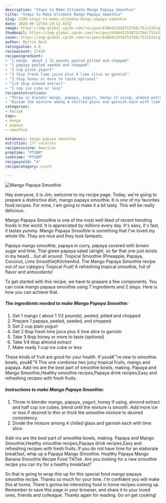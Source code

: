 ```yaml
---
description: "Steps to Make Ultimate Mango Papaya Smoothie"
title: "Steps to Make Ultimate Mango Papaya Smoothie"
slug: 2290-steps-to-make-ultimate-mango-papaya-smoothie
date: 2020-09-12T04:19:52.815Z
image: https://img-global.cpcdn.com/recipes/6386422558752768/751x532cq70/mango-papaya-smoothie-recipe-main-photo.jpg
thumbnail: https://img-global.cpcdn.com/recipes/6386422558752768/751x532cq70/mango-papaya-smoothie-recipe-main-photo.jpg
cover: https://img-global.cpcdn.com/recipes/6386422558752768/751x532cq70/mango-papaya-smoothie-recipe-main-photo.jpg
author: Myrtie Beck
ratingvalue: 4.8
reviewcount: 17420
recipeingredient:
- "1 mango  about 1 12 pounds peeled pitted and chopped"
- "1 papaya peeled seeded and chopped"
- "2 cup plain yogurt"
- "2 tbsp fresh lime juice plus 4 lime slice to garnish"
- "3 tbsp honey or more to taste optional"
- "1/4 tbsp almond extract"
- "1 cup ice cube or less"
recipeinstructions:
- "Throw in blender mango, papaya, yogurt, honey if using, almond extract and half cup ice cubes, blend until the mixture is smooth. Add more ice or less if desired to thin or thick the smoothie mixture to desired consistency."
- "Divide the mixture among 4 chilled glass and garnish each with lime slice."
categories:
- Recipe
tags:
- mango
- papaya
- smoothie

katakunci: mango papaya smoothie 
nutrition: 177 calories
recipecuisine: American
preptime: "PT26M"
cooktime: "PT58M"
recipeyield: "4"
recipecategory: Lunch

---
```



![Mango Papaya Smoothie](https://img-global.cpcdn.com/recipes/6386422558752768/751x532cq70/mango-papaya-smoothie-recipe-main-photo.jpg)

Hey everyone, it is Jim, welcome to my recipe page. Today, we're going to prepare a distinctive dish, mango papaya smoothie. It is one of my favorites food recipes. For mine, I am going to make it a bit tasty. This will be really delicious.

Mango Papaya Smoothie is one of the most well liked of recent trending foods in the world. It is appreciated by millions every day. It's easy, it's fast, it tastes yummy. Mango Papaya Smoothie is something that I've loved my whole life. They are nice and they look fantastic.

Papaya mango smoothie, papaya in curry, papaya covered with brown sugar and lime, Thai green papaya salad (alright, so far that one just exists in my head)… but all around. Tropical Smoothie (Pineapple, Papaya, Coconut, Lime Smoothie)KitchenAid. The Mango Papaya Smoothie recipe out of our category Tropical Fruit! A refreshing tropical smoothie, full of flavor and antioxidants!


To get started with this recipe, we have to prepare a few components. You can cook mango papaya smoothie using 7 ingredients and 2 steps. Here is how you can achieve that.

<!--inarticleads1-->

##### The ingredients needed to make Mango Papaya Smoothie:

1. Get 1 mango ( about 1 1/2 pounds), peeled, pitted and chopped
1. Prepare 1 papaya, peeled, seeded, and chopped
1. Get 2 cup plain yogurt
1. Get 2 tbsp fresh lime juice plus 4 lime slice to garnish
1. Take 3 tbsp honey or more to taste (optional)
1. Take 1/4 tbsp almond extract
1. Make ready 1 cup ice cube or less


These kinds of fruit are good for your health. If youâ€™re new to smoothie bowls, youâ€™ll This one combines two juicy tropical fruits, mango and papaya. Add-ins are the best part of smoothie bowls, making. Papaya and Mango Smoothie,Healthy smoothie recipes,Papaya drink recipes,Easy and refreshing recipes with fresh fruits. 

<!--inarticleads2-->

##### Instructions to make Mango Papaya Smoothie:

1. Throw in blender mango, papaya, yogurt, honey if using, almond extract and half cup ice cubes, blend until the mixture is smooth. Add more ice or less if desired to thin or thick the smoothie mixture to desired consistency.
1. Divide the mixture among 4 chilled glass and garnish each with lime slice.


Add-ins are the best part of smoothie bowls, making. Papaya and Mango Smoothie,Healthy smoothie recipes,Papaya drink recipes,Easy and refreshing recipes with fresh fruits. If you do not have time for an elaborate breakfast, whip up a Papaya Mango Smoothie. Healthy Papaya Mango Banana Smoothie Recipe Food TikTok. Are you looking for a new smoothie recipe you can try for a healthy breakfast? 

So that is going to wrap this up for this special food mango papaya smoothie recipe. Thanks so much for your time. I'm confident you will make this at home. There's gonna be interesting food in home recipes coming up. Remember to save this page in your browser, and share it to your loved ones, friends and colleague. Thanks again for reading. Go on get cooking!
